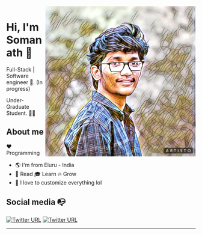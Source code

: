 <img align="right" width="auto" height="400" src="https://github.com/Somanath-KC/Somanath-KC/blob/master/somanath-kc.jpg">



# Hi, I'm Somanath :wave:

Full-Stack | Software engineer :robot:. (In progress)

Under-Graduate Student. :man_technologist:

## About me 

:heart: Programming 
- :earth_americas: I'm from Eluru - India
- :book: Read :mortar_board: Learn :fire: Grow
- :gem: I love to customize everything lol


## Social media :mailbox_with_no_mail:

[![Twitter URL](https://img.shields.io/twitter/url?color=%231DA1F2&label=follow&logo=twitter&logoColor=%231DA1F2&style=flat-square&url=https://twitter.com/Somanath_KC)](https://twitter.com/Somanath_KC)
[![Twitter URL](https://img.shields.io/twitter/url?color=%230072b1&label=connect&logo=linkedin&logoColor=%230072b1&style=flat-square&url=https://www.linkedin.com/in/somanath-kc/)](https://www.linkedin.com/in/somanath-kc/)

---
